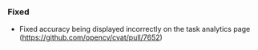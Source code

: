 ### Fixed

- Fixed accuracy being displayed incorrectly on the task analytics page
  (<https://github.com/opencv/cvat/pull/7652>)
